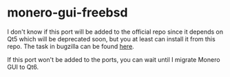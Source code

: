 # monero-gui-freebsd

I don't know if this port will be added to the official repo since it depends on Qt5 which will be deprecated soon, but you at least can install it from this repo. The task in bugzilla can be found [here](https://bugs.freebsd.org/bugzilla/show_bug.cgi?id=281103).

If this port won't be added to the ports, you can wait until I migrate Monero GUI to Qt6.
